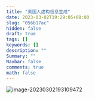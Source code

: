 ```yaml
---
title: "美国人虚构信息生成"
date: 2023-03-02T19:29:05+08:00
slug: "056b17ac"
hidden: false
draft: true
tags: []
keywords: []
description: ""
Summary: ""
Navbar: false
comments: true
math: false
---
```




<!--more-->

![image-20230302193109472](https://file.picacg.mom/img/202303021931527.png)

